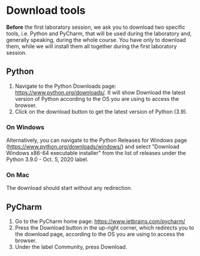 # Download tools

**Before** the first laboratory session, we ask you to download two specific tools, i.e. Python and PyCharm, that will be used during the laboratory and, generally speaking, during the whole course. You have only to download them, while we will install them all together during the first laboratory session.

## Python
1. Navigate to the Python Downloads page: https://www.python.org/downloads/. It will show Download the latest version of Python according to the OS you are using to access the browser.
2. Click on the download button to get the latest version of Python (3.9).

### On Windows
Alternatively, you can navigate to the Python Releases for Windows page (https://www.python.org/downloads/windows/) and select "Download Windows x86-64 executable installer" from the list of releases under the Python 3.9.0 - Oct. 5, 2020 label.

### On Mac
The download should start without any redirection.

## PyCharm
1. Go to the PyCharm home page: https://www.jetbrains.com/pycharm/ 
2. Press the Download button in the up-right corner, which redirects you to the download page, according to the OS you are using to access the browser.
3. Under the label Community, press Download.
